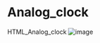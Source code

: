 # Analog_clock
HTML_Analog_clock
![image](https://user-images.githubusercontent.com/70612038/197008517-a77a3d13-a280-4705-b67b-1d11eb1ba91f.png)
